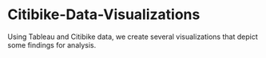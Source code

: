 # Citibike-Data-Visualizations
Using Tableau and Citibike data, we create several visualizations that depict some findings for analysis.
